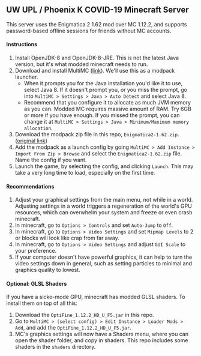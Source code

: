 ## UW UPL / Phoenix K COVID-19 Minecraft Server

This server uses the Enigmatica 2 1.62 mod over MC 1.12.2, and 
supports password-based offline sessions for friends without MC
accounts.

#### Instructions

1. Install OpenJDK-8 and OpenJDK-8-JRE. This is not the latest Java 
   version, but it's what modded minecraft needs to run.
2. Download and install MultiMC ([link](https://multimc.org/#Download)).
   We'll use this as a modpack launcher. 
    - When it prompts you for the
      Java installation you'd like it to use, select Java 8. If it 
      doesn't prompt you, or you miss the prompt, go into 
      `MultiMC > Settings > Java > Auto Detect` and select Java 8.
    - Recommend that you configure it to allocate as much JVM memory
      as you can. Modded MC requires massive amount of RAM. Try 6GB or 
      more if you have enough. If you missed the prompt,
      you can change it at 
      `MultiMC > Settings > Java > Minimum/Maximum memory allocation`.
3. Download the modpack zip file in this repo, `Enigmatica2-1.62.zip`.
   ([original link](https://www.curseforge.com/minecraft/modpacks/enigmatica2/files/2888191))
4. Add the modpack as a launch config by going 
   `MultiMC > Add Instance > Import From Zip > Browse` and select the 
   `Enigmatica2-1.62.zip` file. Name the config if you want.
5. Launch the game, by selecting the config, and clicking `Launch`. 
   This may take a very long time to load, especially on the first 
   time. 

#### Recommendations

1. Adjust your graphical settings from the main menu, not while in a 
   world. Adjusting settings in a world triggers a regeneration of 
   the world's GPU resources, which can overwhelm your system and 
   freeze or even crash minecraft.
2. In minecraft, go to `Options > Controls` and set `Auto-Jump` to `Off`.
3. In minecraft, go to `Options > Video Settings` and set `Mipmap Levels` 
   to 2 or blocks will look like crap from far away.
4. In minecraft, go to `Options > Video Settings` and adjust `GUI Scale`
   to your preference.
5. If your computer doesn't have powerful graphics, it can help to turn the 
   video settings down in general, such as setting particles to minimal and 
   graphics quality to lowest.

#### Optional: GLSL Shaders

If you have a sicko-mode GPU, minecraft has modded GLSL shaders. To 
install them on top of all this:

1. Download the `OptiFine_1.12.2_HD_U_F5.jar` in this repo.
2. Go to `MultiMC > (select config) > Edit Instance > Loader Mods > Add`,
   and add the `OptiFine_1.12.2_HD_U_F5.jar`.
3. MC's graphics settings will now have a Shaders menu, where you 
   can open the shader folder, and copy in shaders. This repo includes
   some shaders in the `shaders` directory.
